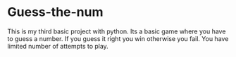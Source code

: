 # Guess-the-num
This is my third basic project with python. Its a basic game where you have to guess a number. If you guess it right you win otherwise  you fail.
You have limited number of attempts to play.
